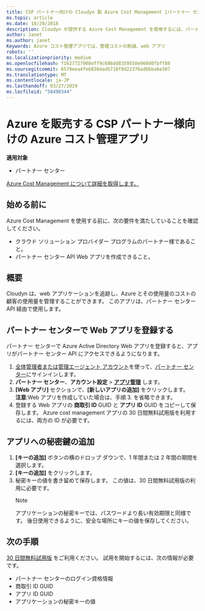 ```yaml
---
title: CSP パートナー向けの Cloudyn 製 Azure Cost Management |パートナー センター
ms.topic: article
ms.date: 10/29/2018
description: Cloudyn が提供する Azure Cost Management を使用するには、パートナー センター API へのアクセスをプロビジョニングする必要があります。
author: Janet
ms.author: janet
Keywords: Azure コスト管理アプリでは、管理コストの削減、web アプリ
robots: ''
ms.localizationpriority: medium
ms.openlocfilehash: f1627727908eff9c686dd8359558e960d0fbff88
ms.sourcegitcommit: 6578eea4fe6836dad5710f8d22376ad8bba6e307
ms.translationtype: MT
ms.contentlocale: ja-JP
ms.lasthandoff: 03/27/2019
ms.locfileid: "58490344"
---
```

# <a name="azure-cost-management-app-for-azure-csp-partners"></a>Azure を販売する CSP パートナー様向けの Azure コスト管理アプリ  

**適用対象**

-  パートナー センター

[Azure Cost Management について詳細を取得します。](https://go.microsoft.com/fwlink/p/?linkid=857893)

## <a name="before-you-begin"></a>始める前に
Azure Cost Management を使用する前に、次の要件を満たしていることを確認してください。

- クラウド ソリューション プロバイダー プログラムのパートナー様であること。
- パートナー センター API Web アプリを作成できること。

## <a name="overview"></a>概要

Cloudyn は、web アプリケーションを追跡し、Azure とその使用量のコストの顧客の使用量を管理することができます。 このアプリは、パートナー センター API 経由で使用します。

## <a name="register-your-web-app-in-the-partner-center"></a>パートナー センターで Web アプリを登録する
パートナー センターで Azure Active Directory Web アプリを登録すると、アプリがパートナー センター API にアクセスできるようになります。 
1.  [全体管理者または管理エージェント アカウント](create-user-accounts-and-set-permissions.md)を使って、[パートナー センター](https://partnercenter.microsoft.com/en-us/pcv/dashboard/overview)にサインインします。
2.  **パートナー センター**、**アカウント設定** &gt; **[アプリ管理](https://partnercenter.microsoft.com/en-us/pcv/apiintegration/appmanagement)** します。
3.  **[Web アプリ]** セクションで、**[新しいアプリの追加]** をクリックします。
<br> **注意**:Web アプリを作成していた場合は、手順 3. を省略できます。
4.  登録する Web アプリの **商取引 ID** GUID と **アプリ ID** GUID をコピーして保存します。 Azure cost management アプリの 30 日間無料試用版を利用するには、両方の ID が必要です。

## <a name="add-a-secret-key-to-your-app"></a>アプリへの秘密鍵の追加
1. **[キーの追加]** ボタンの横のドロップ ダウンで、1 年間または 2 年間の期間を選択します。
2. **[キーの追加]** をクリックします。 
3. 秘密キーの値を書き留めて保存します。 この値は、30 日間無料試用版の利用に必要です。<br>
   > [!NOTE]  
   > アプリケーションの秘密キーでは、パスワードより長い有効期限と同様です。 後日使用できるように、安全な場所にキーの値を保存してください。

## <a name="next-steps"></a>次の手順
[30 日間無料試用版](https://go.microsoft.com/fwlink/?linkid=857895) をご利用ください。
試用を開始するには、次の情報が必要です。
- パートナー センターのログイン資格情報
- 商取引 ID GUID
- アプリ ID GUID
- アプリケーションの秘密キーの値
